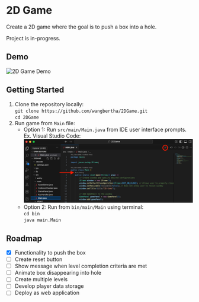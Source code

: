 # 2D Game

Create a 2D game where the goal is to push a box into a hole.

Project is in-progress.

## Demo

![2D Game Demo](./2DGameDemo.gif)

## Getting Started

1. Clone the repository locally:\
`git clone https://github.com/wangbertha/2DGame.git`\
`cd 2DGame`
2. Run game from `Main` file:
    - Option 1: Run `src/main/Main.java` from IDE user interface prompts. Ex. Visual Studio Code:
        ![Instructions to run the game](./Getting%20Started.png)
    - Option 2: Run from `bin/main/Main` using terminal:\
        `cd bin`\
        `java main.Main`

## Roadmap

- [x] Functionality to push the box
- [ ] Create reset button
- [ ] Show message when level completion criteria are met
- [ ] Animate box disappearing into hole
- [ ] Create multiple levels
- [ ] Develop player data storage
- [ ] Deploy as web application

